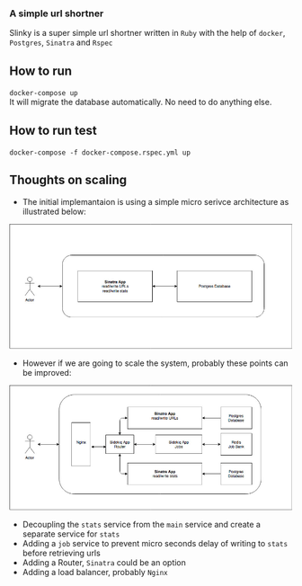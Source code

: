 ### A simple url shortner
  Slinky is a super simple url shortner written in `Ruby` with the help of `docker`, `Postgres`, `Sinatra` and `Rspec`   
  
## How to run
`docker-compose up`   
It will migrate the database automatically. No need to do anything else.  
  
## How to run test
`docker-compose -f docker-compose.rspec.yml up`  
  
## Thoughts on scaling
- The initial implemantaion is using a simple micro serivce architecture as illustrated below:
  
 ![micro service simple schema](https://raw.githubusercontent.com/sizief/slinky/master/documentation/slinky-simple.jpg)
  
- However if we are going to scale the system, probably these points can be improved:
  
![micro service advanced schema](https://raw.githubusercontent.com/sizief/slinky/master/documentation/slinky-advanced.jpg)
  
* Decoupling the `stats` service from the `main` service and create a separate service for `stats`
* Adding a `job` service to prevent micro seconds delay of writing to `stats` before retrieving urls
* Adding a Router, `Sinatra` could be an option
* Adding a load balancer, probably `Nginx` 
